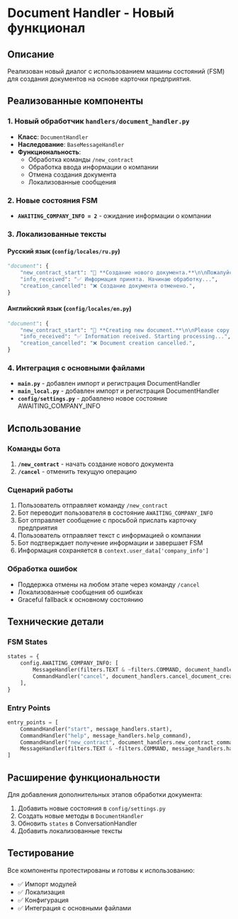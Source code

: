 # Document Handler - Новый функционал

## Описание

Реализован новый диалог с использованием машины состояний (FSM) для создания документов на основе карточки предприятия.

## Реализованные компоненты

### 1. Новый обработчик `handlers/document_handler.py`

- **Класс**: `DocumentHandler`
- **Наследование**: `BaseMessageHandler`
- **Функциональность**:
  - Обработка команды `/new_contract`
  - Обработка ввода информации о компании
  - Отмена создания документа
  - Локализованные сообщения

### 2. Новые состояния FSM

- **`AWAITING_COMPANY_INFO = 2`** - ожидание информации о компании

### 3. Локализованные тексты

#### Русский язык (`config/locales/ru.py`)
```python
"document": {
    "new_contract_start": "📄 **Создание нового документа.**\n\nПожалуйста, скопируйте и пришлите мне реквизиты компании (карточку предприятия) одним сообщением. Я проанализирую их и подготовлю документ.",
    "info_received": "✅ Информация принята. Начинаю обработку...",
    "creation_cancelled": "❌ Создание документа отменено.",
}
```

#### Английский язык (`config/locales/en.py`)
```python
"document": {
    "new_contract_start": "📄 **Creating new document.**\n\nPlease copy and send me the company details (company card) in one message. I will analyze them and prepare the document.",
    "info_received": "✅ Information received. Starting processing...",
    "creation_cancelled": "❌ Document creation cancelled.",
}
```

### 4. Интеграция с основными файлами

- **`main.py`** - добавлен импорт и регистрация DocumentHandler
- **`main_local.py`** - добавлен импорт и регистрация DocumentHandler
- **`config/settings.py`** - добавлено новое состояние AWAITING_COMPANY_INFO

## Использование

### Команды бота

1. **`/new_contract`** - начать создание нового документа
2. **`/cancel`** - отменить текущую операцию

### Сценарий работы

1. Пользователь отправляет команду `/new_contract`
2. Бот переводит пользователя в состояние `AWAITING_COMPANY_INFO`
3. Бот отправляет сообщение с просьбой прислать карточку предприятия
4. Пользователь отправляет текст с информацией о компании
5. Бот подтверждает получение информации и завершает FSM
6. Информация сохраняется в `context.user_data['company_info']`

### Обработка ошибок

- Поддержка отмены на любом этапе через команду `/cancel`
- Локализованные сообщения об ошибках
- Graceful fallback к основному состоянию

## Технические детали

### FSM States
```python
states = {
    config.AWAITING_COMPANY_INFO: [
        MessageHandler(filters.TEXT & ~filters.COMMAND, document_handlers.handle_company_info),
        CommandHandler("cancel", document_handlers.cancel_document_creation)
    ],
}
```

### Entry Points
```python
entry_points = [
    CommandHandler("start", message_handlers.start),
    CommandHandler("help", message_handlers.help_command),
    CommandHandler("new_contract", document_handlers.new_contract_command),
    MessageHandler(filters.TEXT & ~filters.COMMAND, message_handlers.handle_text)
]
```

## Расширение функциональности

Для добавления дополнительных этапов обработки документа:

1. Добавить новые состояния в `config/settings.py`
2. Создать новые методы в `DocumentHandler`
3. Обновить `states` в ConversationHandler
4. Добавить локализованные тексты

## Тестирование

Все компоненты протестированы и готовы к использованию:
- ✅ Импорт модулей
- ✅ Локализация
- ✅ Конфигурация
- ✅ Интеграция с основными файлами

